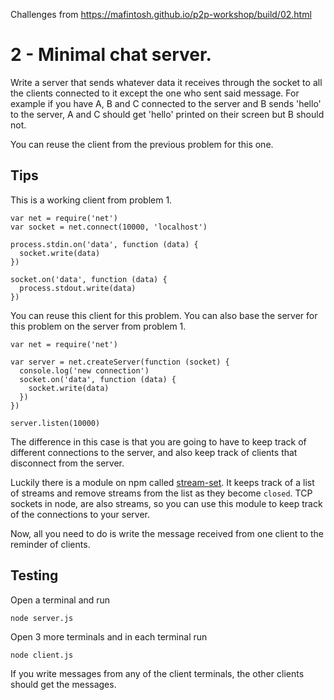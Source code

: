 Challenges from https://mafintosh.github.io/p2p-workshop/build/02.html

2 - Minimal chat server.
========================

Write a server that sends whatever data it receives through the socket to all the clients connected to it except the one who sent said message. For example if you have A, B and C connected to the server and B sends 'hello' to the server, A and C should get 'hello' printed on their screen but B should not.

You can reuse the client from the previous problem for this one.

Tips
----

This is a working client from problem 1.

```
var net = require('net')
var socket = net.connect(10000, 'localhost')

process.stdin.on('data', function (data) {
  socket.write(data)
})

socket.on('data', function (data) {
  process.stdout.write(data)
})

```

You can reuse this client for this problem. You can also base the server for this problem on the server from problem 1.

```
var net = require('net')

var server = net.createServer(function (socket) {
  console.log('new connection')
  socket.on('data', function (data) {
    socket.write(data)
  })
})

server.listen(10000)

```

The difference in this case is that you are going to have to keep track of different connections to the server, and also keep track of clients that disconnect from the server.

Luckily there is a module on npm called [stream-set](https://github.com/mafintosh/stream-set). It keeps track of a list of streams and remove streams from the list as they become `closed`. TCP sockets in node, are also streams, so you can use this module to keep track of the connections to your server.

Now, all you need to do is write the message received from one client to the reminder of clients.

Testing
-------

Open a terminal and run

```
node server.js

```

Open 3 more terminals and in each terminal run

```
node client.js

```

If you write messages from any of the client terminals, the other clients should get the messages.
